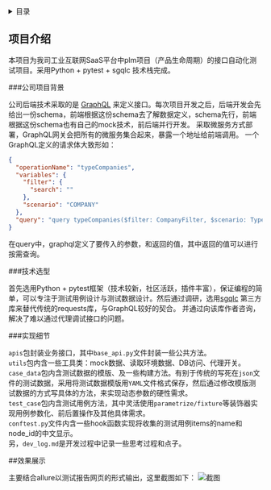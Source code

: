 <!-- TABLE OF CONTENTS -->
<details>
  <summary>目录</summary>
  <ol>
    <li>
      <a href="#项目介绍">项目介绍</a>
      <ul>
        <li><a href="#公司项目背景">公司项目背景</a></li>
        <li><a href="#技术选型">技术选型</a></li>
        <li><a href="#实现细节">实现细节</a></li>
      </ul>
    </li>
    <li><a href="#效果展示">效果展示</a></li>
  </ol>
</details>

<!-- ABOUT THE PROJECT -->

## 项目介绍

本项目为我司工业互联网SaaS平台中plm项目（产品生命周期）的接口自动化测试项目。采用Python + pytest + sgqlc 技术栈完成。

###公司项目背景

公司后端技术采取的是 [GraphQL](https://graphql.org/) 来定义接口。每次项目开发之后，后端开发会先给出一份schema，前端根据这份schema去了解数据定义，schema先行，前端根据这份schema也有自己的mock技术，前后端并行开发。
采取微服务方式部署，GraphQL网关会把所有的微服务集合起来，暴露一个地址给前端调用。
一个GraphQL定义的请求体大致形如：
```json
{
  "operationName": "typeCompanies",
  "variables": {
    "filter": {
      "search": ""
    },
    "scenario": "COMPANY"
  },
  "query": "query typeCompanies($filter: CompanyFilter, $scenario: TypeCompaniesScenario) {\n  typeCompanies(filter: $filter, scenario: $scenario) {\n    data {\n      type {\n        id\n        name\n        __typename\n      }\n      companies {\n        ...companyFields\n        __typename\n      }\n      __typename\n    }\n    totalCount\n    __typename\n  }\n}\n\nfragment companyFields on Company {\n  id\n  name\n  county\n  address\n  uscc\n  contact\n  email\n  phone\n  province\n  city\n  type {\n    id\n    name\n    __typename\n  }\n  isMine\n  __typename\n}\n"
}
```
在query中，graphql定义了要传入的参数，和返回的值，其中返回的值可以进行按需查询。

###技术选型

首先选用Python + pytest框架（技术较新，社区活跃，插件丰富），保证编程的简单，可以专注于测试用例设计与测试数据设计。然后通过调研，选用[sgqlc](https://github.com/profusion/sgqlc) 第三方库来替代传统的requests库，与GraphQL较好的契合。
并通过向该库作者咨询，解决了难以通过代理调试接口的问题。

###实现细节

```apis```包封装业务接口，其中```base_api.py```文件封装一些公共方法。\
```utils```包内含一些工具类：mock数据、读取环境数据、DB访问、代理开关。\
```case_data```包内含测试数据的模版、及一些构建方法。有别于传统的写死在```json```文件的测试数据，采用将测试数据模版用```YAML```文件格式保存，然后通过修改模版测试数据的方式写具体的方法，来实现动态参数的硬性需求。\
```test_case```包内含测试用例方法，其中灵活使用```parametrize/fixture```等装饰器实现用例参数化、前后置操作及其他具体需求。\
```conftest.py```文件内含一些hook函数实现将收集的测试用例items的name和node_id的中文显示。\
另，```dev_log.md```是开发过程中记录一些思考过程和点子。

##效果展示

主要结合allure以测试报告网页的形式输出，这里截图如下：
![截图](img.png)